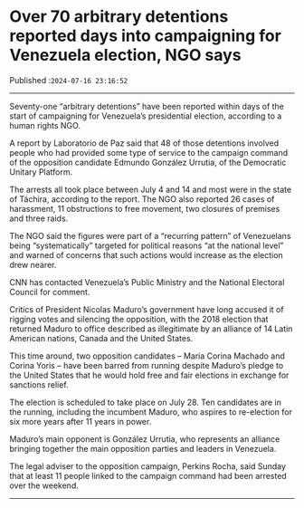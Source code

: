 # Over 70 arbitrary detentions reported days into campaigning for Venezuela election, NGO says

Published :`2024-07-16 23:16:52`

---

Seventy-one “arbitrary detentions” have been reported within days of the start of campaigning for Venezuela’s presidential election, according to a human rights NGO.

A report by Laboratorio de Paz said that 48 of those detentions involved people who had provided some type of service to the campaign command of the opposition candidate Edmundo González Urrutia, of the Democratic Unitary Platform.

The arrests all took place between July 4 and 14 and most were in the state of Táchira, according to the report. The NGO also reported 26 cases of harassment, 11 obstructions to free movement, two closures of premises and three raids.

The NGO said the figures were part of a “recurring pattern” of Venezuelans being “systematically” targeted for political reasons “at the national level” and warned of concerns that such actions would increase as the election drew nearer.

CNN has contacted Venezuela’s Public Ministry and the National Electoral Council for comment.

Critics of President Nicolas Maduro’s government have long accused it of rigging votes and silencing the opposition, with the 2018 election that returned Maduro to office described as illegitimate by an alliance of 14 Latin American nations, Canada and the United States.

This time around, two opposition candidates – Maria Corina Machado and Corina Yoris – have been barred from running despite Maduro’s pledge to the United States that he would hold free and fair elections in exchange for sanctions relief.

The election is scheduled to take place on July 28. Ten candidates are in the running, including the incumbent Maduro, who aspires to re-election for six more years after 11 years in power.

Maduro’s main opponent is González Urrutia, who represents an alliance bringing together the main opposition parties and leaders in Venezuela.

The legal adviser to the opposition campaign, Perkins Rocha, said Sunday that at least 11 people linked to the campaign command had been arrested over the weekend.

---


